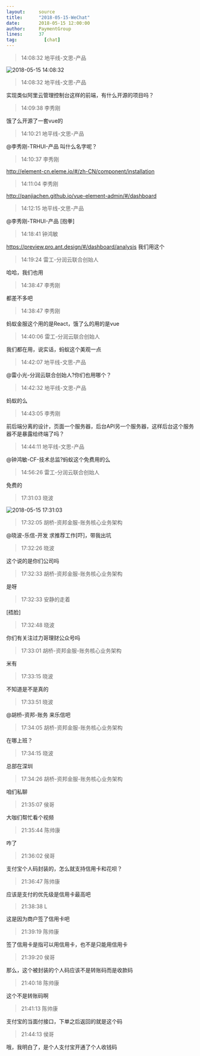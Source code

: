 ```yaml
---
layout:     source 
title:      "2018-05-15-WeChat"
date:       2018-05-15 12:00:00
author:     PaymentGroup
lines:      37 
tag:		  [chat]
---
```

> 14:08:32  地平线-文思-产品  
   
![2018-05-15 14:08:32](http://static.cocolian.org/img/20180515_140832.png) 
   
> 14:08:32  地平线-文思-产品  
   
实现类似阿里云管理控制台这样的前端，有什么开源的项目吗？  
   
> 14:09:38  李秀刚  
   
饿了么开源了一套vue的  
   
> 14:10:21  地平线-文思-产品  
   
@李秀刚-TRHUI-产品 叫什么名字呢？  
   
> 14:10:37  李秀刚  
   
http://element-cn.eleme.io/#/zh-CN/component/installation  
   
> 14:11:04  李秀刚  
   
http://panjiachen.github.io/vue-element-admin/#/dashboard  
   
> 14:12:15  地平线-文思-产品  
   
@李秀刚-TRHUI-产品 [抱拳]  
   
> 14:18:41  钟鸿敏  
   
https://preview.pro.ant.design/#/dashboard/analysis 我们用这个  
   
> 14:19:24  雷工-分润云联合创始人  
   
哈哈，我们也用  
   
> 14:38:47  李秀刚  
   
都差不多吧  
   
> 14:38:47  李秀刚  
   
蚂蚁金服这个用的是React，饿了么的用的是vue  
   
> 14:40:06  雷工-分润云联合创始人  
   
我们都在用，说实话，蚂蚁这个美观一点  
   
> 14:42:07  地平线-文思-产品  
   
@雷小光-分润云联合创始人?你们也用哪个？  
   
> 14:42:32  地平线-文思-产品  
   
蚂蚁的么  
   
> 14:43:05  李秀刚  
   
前后端分离的设计，页面一个服务器，后台API另一个服务器，这样后台这个服务器不是暴露给终端了吗？  
   
> 14:44:11  地平线-文思-产品  
   
@钟鸿敏-CF-技术总监?蚂蚁这个免费用的么  
   
> 14:56:26  雷工-分润云联合创始人  
   
免费的  
   
> 17:31:03  晓波  
   
![2018-05-15 17:31:03](http://static.cocolian.org/img/20180515_173103.png) 
   
> 17:32:05  胡桥-资邦金服-账务核心业务架构  
   
@晓波-乐信-开发 求推荐工作[吓]，带我出坑  
   
> 17:32:26  晓波  
   
这个说的是你们公司吗  
   
> 17:32:33  胡桥-资邦金服-账务核心业务架构  
   
是呀  
   
> 17:32:33  安静的走着  
   
[捂脸]  
   
> 17:32:48  晓波  
   
你们有关注过力哥理财公众号吗  
   
> 17:33:01  胡桥-资邦金服-账务核心业务架构  
   
米有  
   
> 17:33:15  晓波  
   
不知道是不是真的  
   
> 17:33:51  晓波  
   
@胡桥-资邦-账务 来乐信吧  
   
> 17:34:05  胡桥-资邦金服-账务核心业务架构  
   
在哪上班？  
   
> 17:34:15  晓波  
   
总部在深圳  
   
> 17:34:26  胡桥-资邦金服-账务核心业务架构  
   
咱们私聊  
   
> 21:35:07  侯哥  
   
大咖们帮忙看个视频  
   
> 21:35:44  陈帅康  
   
咋了  
   
> 21:36:02  侯哥  
   
支付宝个人码封装的，怎么就支持信用卡和花呗？  
   
> 21:36:47  陈帅康  
   
应该是支付的优先级是信用卡最高吧  
   
> 21:38:38  L  
   
这是因为商户签了信用卡吧  
   
> 21:39:19  陈帅康  
   
签了信用卡是指可以用信用卡，也不是只能用信用卡  
   
> 21:39:20  侯哥  
   
那么，这个被封装的个人码应该不是转账码而是收款码  
   
> 21:40:18  陈帅康  
   
这个不是转账码啊  
   
> 21:41:13  陈帅康  
   
支付宝的当面付接口，下单之后返回的就是这个码  
   
> 21:44:13  侯哥  
   
哦，我明白了，是个人支付宝开通了个人收钱码  
   
